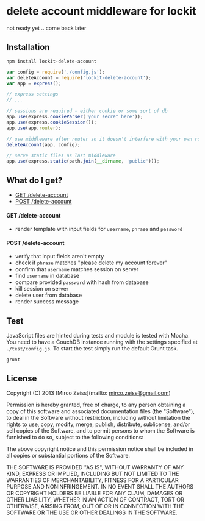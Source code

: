 # delete account middleware for lockit

not ready yet .. come back later

## Installation

`npm install lockit-delete-account`

```js
var config = require('./config.js');
var deleteAccount = require('lockit-delete-account');
var app = express();

// express settings
// ...

// sessions are required - either cookie or some sort of db
app.use(express.cookieParser('your secret here'));
app.use(express.cookieSession());
app.use(app.router);

// use middleware after router so it doesn't interfere with your own routes
deleteAccount(app, config);

// serve static files as last middleware
app.use(express.static(path.join(__dirname, 'public')));

```

## What do I get?

 - [GET /delete-account](#get-delete-account)
 - [POST /delete-account](#post-delete-account)

#### GET /delete-account

 - render template with input fields for `username`, `phrase` and `password`

#### POST /delete-account

 - verify that input fields aren't empty
 - check if `phrase` matches "please delete my account forever"
 - confirm that `username` matches session on server
 - find `username` in database
 - compare provided `password` with hash from database
 - kill session on server
 - delete user from database
 - render success message

## Test

JavaScript files are hinted during tests and module is tested with Mocha. You need to have a CouchDB instance running 
with the settings specified at `./test/config.js`. To start the test simply run the default Grunt task.

`grunt`

## License

Copyright (C) 2013 [Mirco Zeiss](mailto: mirco.zeiss@gmail.com)

Permission is hereby granted, free of charge, to any person obtaining a copy of this software and associated documentation files (the "Software"), to deal in the Software without restriction, including without limitation the rights to use, copy, modify, merge, publish, distribute, sublicense, and/or sell copies of the Software, and to permit persons to whom the Software is furnished to do so, subject to the following conditions:

The above copyright notice and this permission notice shall be included in all copies or substantial portions of the Software.

THE SOFTWARE IS PROVIDED "AS IS", WITHOUT WARRANTY OF ANY KIND, EXPRESS OR IMPLIED, INCLUDING BUT NOT LIMITED TO THE WARRANTIES OF MERCHANTABILITY, FITNESS FOR A PARTICULAR PURPOSE AND NONINFRINGEMENT. IN NO EVENT SHALL THE AUTHORS OR COPYRIGHT HOLDERS BE LIABLE FOR ANY CLAIM, DAMAGES OR OTHER LIABILITY, WHETHER IN AN ACTION OF CONTRACT, TORT OR OTHERWISE, ARISING FROM, OUT OF OR IN CONNECTION WITH THE SOFTWARE OR THE USE OR OTHER DEALINGS IN THE SOFTWARE.